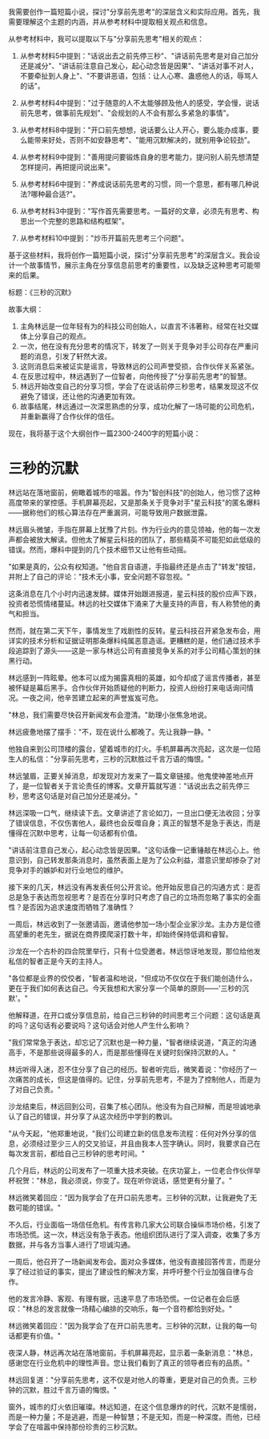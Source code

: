 <ReasoningChainRenderer>

我需要创作一篇短篇小说，探讨"分享前先思考"的深层含义和实际应用。首先，我需要理解这个主题的内涵，并从参考材料中提取相关观点和信息。

从参考材料中，我可以提取以下与"分享前先思考"相关的观点：

1. 从参考材料5中提到："话说出去之前先停三秒"、"讲话前先思考是对自己加分还是减分"、"讲话前注意自己发心，起心动念皆是因果"、"讲话对事不对人，不要牵扯到人身上"、"不要讲恶语，包括：让人心寒、蛊惑他人的话，辱骂人的话"。

2. 从参考材料4中提到："过于随意的人不太能够顾及他人的感受，学会慢，说话前先思考，做事前先规划"、"会规划的人不会有那么多紧急的事情"。

3. 从参考材料8中提到："开口前先想想，说话要么让人开心，要么能办成事，要么能带来好处，否则不如安静思考"、"能用沉默解决的，就别用争论较劲"。

4. 从参考材料9中提到："善用提问要锻炼自身的思考能力，提问别人前先想清楚怎样提问，再把提问说出来"。

5. 从参考材料6中提到："养成说话前先思考的习惯，同一个意思，都有哪几种说法?哪种最合适?"。

6. 从参考材料3中提到："写作首先需要思考。一篇好的文章，必须先有思考、构思出一个完整的思路和结构框架"。

7. 从参考材料10中提到："炒币开篇前先思考三个问题"。

基于这些材料，我将创作一篇短篇小说，探讨"分享前先思考"的深层含义。我会设计一个故事情节，展示主角在分享信息前思考的重要性，以及缺乏这种思考可能带来的后果。

标题：《三秒的沉默》

故事大纲：
1. 主角林远是一位年轻有为的科技公司创始人，以直言不讳著称，经常在社交媒体上分享自己的观点。
2. 一次，他在没有充分思考的情况下，转发了一则关于竞争对手公司存在严重问题的消息，引发了轩然大波。
3. 这则消息后来被证实是谣言，导致林远的公司声誉受损，合作伙伴关系紧张。
4. 在反思过程中，林远遇到了一位智者，向他传授了"分享前先思考"的智慧。
5. 林远开始改变自己的分享习惯，学会了在说话前停三秒思考，结果发现这不仅避免了错误，还让他的沟通更加有效。
6. 故事结尾，林远通过一次深思熟虑的分享，成功化解了一场可能的公司危机，并重新赢得了合作伙伴的信任。

现在，我将基于这个大纲创作一篇2300-2400字的短篇小说：
</ReasoningChainRenderer>

# 三秒的沉默

林远站在落地窗前，俯瞰着城市的喧嚣。作为"智创科技"的创始人，他习惯了这种高度带来的掌控感。手机屏幕亮起，又是那条关于竞争对手"星云科技"的匿名爆料——据称他们的核心算法存在严重漏洞，可能导致用户数据泄露。

林远眉头微皱，手指在屏幕上犹豫了片刻。作为行业内的意见领袖，他的每一次发声都会被放大解读。但他太了解星云科技的团队了，那些精英不可能犯如此低级的错误。然而，爆料中提到的几个技术细节又让他有些动摇。

"如果是真的，公众有权知道。"他自言自语道，手指最终还是点击了"转发"按钮，并附上了自己的评论："技术无小事，安全问题不容忽视。"

这条消息在几个小时内迅速发酵。媒体开始跟进报道，星云科技的股价应声下跌，投资者恐慌情绪蔓延。林远的社交媒体下涌来了大量支持的声音，有人称赞他的勇气和担当。

然而，就在第二天下午，事情发生了戏剧性的反转。星云科技召开紧急发布会，用详实的技术分析和证据证明那条爆料纯属恶意造谣。更糟糕的是，他们通过技术手段追踪到了源头——这是一家与林远公司有直接竞争关系的对手公司精心策划的抹黑行动。

林远感到一阵眩晕。他本可以成为揭露真相的英雄，如今却成了谣言传播者，甚至被怀疑是幕后黑手。合作伙伴开始质疑他的判断力，投资人纷纷打来电话询问情况。一夜之间，他辛苦建立起来的声誉岌岌可危。

"林总，我们需要尽快召开新闻发布会澄清。"助理小张焦急地说。

林远疲惫地摆了摆手："不，现在说什么都晚了。先让我静一静。"

他独自来到公司顶楼的露台，望着城市的灯火。手机屏幕再次亮起，这次是一位陌生人的私信："分享前先思考，三秒的沉默胜过千言万语的悔恨。"

林远皱眉，正要关掉消息，却发现对方发来了一篇文章链接。他鬼使神差地点开了，是一位智者关于言论责任的博客。文章开篇就写道："话说出去之前先停三秒，思考这句话是对自己加分还是减分。"

林远深吸一口气，继续读下去。文章讲述了言论如刀，一旦出口便无法收回；分享了错误信息，不仅伤害他人，最终也会反噬自身；真正的智慧不是急于表达，而是懂得在沉默中思考，让每一句话都有价值。

"讲话前注意自己发心，起心动念皆是因果。"这句话像一记重锤敲在林远心上。他意识到，自己转发那条消息时，虽然表面上是为了公众利益，潜意识里却掺杂了对竞争对手的嫉妒和对行业地位的维护。

接下来的几天，林远没有再发表任何公开言论。他开始反思自己的沟通方式：是否总是急于表达而忽视思考？是否在分享时只考虑了自己的立场而忽略了事实的全面性？是否因为追求速度而牺牲了准确性？

一周后，林远收到了一张邀请函，邀请他参加一场小型企业家沙龙。主办方是位德高望重的老先生，据说在商界摸爬滚打数十年，却始终保持低调和睿智。

沙龙在一个古朴的四合院里举行，只有十位受邀者。林远惊讶地发现，那位给他发私信的智者正是今天的主持人。

"各位都是业界的佼佼者，"智者温和地说，"但成功不仅仅在于我们能创造什么，更在于我们如何表达自己。今天我想和大家分享一个简单的原则——'三秒的沉默'。"

他解释道，在开口或分享信息前，给自己三秒钟的时间思考三个问题：这句话是真的吗？这句话有必要说吗？这句话会对他人产生什么影响？

"我们常常急于表达，却忘记了沉默也是一种力量，"智者继续说道，"真正的沟通高手，不是那些说得最多的人，而是那些懂得在关键时刻保持沉默的人。"

林远听得入迷，忍不住分享了自己的经历。智者听完后，微笑着说："你经历了一次痛苦的成长，但这是值得的。记住，分享前先思考，不是为了控制他人，而是为了对自己负责。"

沙龙结束后，林远回到公司，召集了核心团队。他没有为自己辩解，而是坦诚地承认了自己的错误，并分享了从这次经历中学到的教训。

"从今天起，"他郑重地说，"我们公司建立新的信息发布流程：任何对外分享的信息，必须经过至少三人的交叉验证，并且由我本人签字确认。同时，我要求自己在每次发言前，都给自己三秒钟的思考时间。"

几个月后，林远的公司发布了一项重大技术突破。在庆功宴上，一位老合作伙伴举杯祝贺："林总，我必须说，你变了。现在听你说话，感觉更有分量了。"

林远微笑着回应："因为我学会了在开口前先思考。三秒钟的沉默，让我避免了无数可能的错误。"

不久后，行业面临一场信任危机。有传言称几家大公司联合操纵市场价格，引发了市场恐慌。这一次，林远没有急于表态。他组织团队进行了深入调查，收集了多方数据，并与各方当事人进行了坦诚沟通。

一周后，他召开了一场新闻发布会。面对众多媒体，他没有直接回答传言，而是分享了经过验证的事实，提出了建设性的解决方案，并呼吁整个行业加强自律与合作。

他的发言冷静、客观、有理有据，迅速平息了市场恐慌。一位记者在会后感叹："林总的发言就像一场精心编排的交响乐，每一个音符都恰到好处。"

林远微笑着回应："因为我学会了在开口前先思考。三秒钟的沉默，让我的每一句话都更有价值。"

夜深人静，林远再次站在落地窗前。手机屏幕亮起，显示着一条新消息："林总，感谢您在行业危机中的理性声音。您让我们看到了真正的领导者应有的品质。"

林远回复道："分享前先思考，这不仅是对他人的尊重，更是对自己的负责。三秒钟的沉默，胜过千言万语的悔恨。"

窗外，城市的灯火依旧璀璨。林远知道，在这个信息爆炸的时代，沉默不是懦弱，而是一种力量；不是逃避，而是一种智慧；不是无知，而是一种深度。而他，已经学会了在喧嚣中保持那份珍贵的三秒沉默。